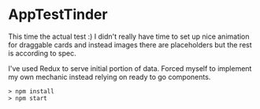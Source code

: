 # AppTestTinder

This time the actual test :)
I didn't really have time to set up nice animation for draggable cards and instead images there are placeholders but the rest is according to spec.

I've used Redux to serve initial portion of data.
Forced myself to implement my own mechanic instead relying on ready to go components.

```
> npm install
> npm start
```
